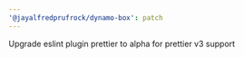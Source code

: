 ```yaml
---
'@jayalfredprufrock/dynamo-box': patch
---
```


Upgrade eslint plugin prettier to alpha for prettier v3 support
